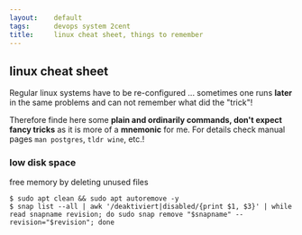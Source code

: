 ```yaml
---
layout:    default
tags:      devops system 2cent
title:     linux cheat sheet, things to remember
---
```

## linux cheat sheet

Regular linux systems have to be re-configured ... sometimes one runs **later** in the same problems and can not remember what did the "trick"!

Therefore finde here some **plain and ordinarily commands, don't expect fancy tricks** as it is more of a **mnemonic** for me. For details check manual pages `man postgres`, `tldr wine`, etc.!

### low disk space

free memory by deleting unused files

    $ sudo apt clean && sudo apt autoremove -y
    $ snap list --all | awk '/deaktiviert|disabled/{print $1, $3}' | while read snapname revision; do sudo snap remove "$snapname" --revision="$revision"; done
